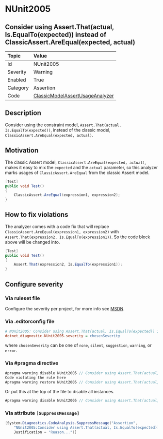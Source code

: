 # NUnit2005

## Consider using Assert.That(actual, Is.EqualTo(expected)) instead of ClassicAssert.AreEqual(expected, actual)

| Topic    | Value
| :--      | :--
| Id       | NUnit2005
| Severity | Warning
| Enabled  | True
| Category | Assertion
| Code     | [ClassicModelAssertUsageAnalyzer](https://github.com/nunit/nunit.analyzers/blob/4.9.2/src/nunit.analyzers/ClassicModelAssertUsage/ClassicModelAssertUsageAnalyzer.cs)

## Description

Consider using the constraint model, `Assert.That(actual, Is.EqualTo(expected))`, instead of the classic model,
`ClassicAssert.AreEqual(expected, actual)`.

## Motivation

The classic Assert model, `ClassicAssert.AreEqual(expected, actual)`, makes it easy to mix the `expected` and the
`actual` parameter, so this analyzer marks usages of `ClassicAssert.AreEqual` from the classic Assert model.

```csharp
[Test]
public void Test()
{
    ClassicAssert.AreEqual(expression1, expression2);
}
```

## How to fix violations

The analyzer comes with a code fix that will replace `ClassicAssert.AreEqual(expression1, expression2)` with
`Assert.That(expression2, Is.EqualTo(expression1))`. So the code block above will be changed into.

```csharp
[Test]
public void Test()
{
    Assert.That(expression2, Is.EqualTo(expression1));
}
```

<!-- start generated config severity -->
## Configure severity

### Via ruleset file

Configure the severity per project, for more info see
[MSDN](https://learn.microsoft.com/en-us/visualstudio/code-quality/using-rule-sets-to-group-code-analysis-rules?view=vs-2022).

### Via .editorconfig file

```ini
# NUnit2005: Consider using Assert.That(actual, Is.EqualTo(expected)) instead of ClassicAssert.AreEqual(expected, actual)
dotnet_diagnostic.NUnit2005.severity = chosenSeverity
```

where `chosenSeverity` can be one of `none`, `silent`, `suggestion`, `warning`, or `error`.

### Via #pragma directive

```csharp
#pragma warning disable NUnit2005 // Consider using Assert.That(actual, Is.EqualTo(expected)) instead of ClassicAssert.AreEqual(expected, actual)
Code violating the rule here
#pragma warning restore NUnit2005 // Consider using Assert.That(actual, Is.EqualTo(expected)) instead of ClassicAssert.AreEqual(expected, actual)
```

Or put this at the top of the file to disable all instances.

```csharp
#pragma warning disable NUnit2005 // Consider using Assert.That(actual, Is.EqualTo(expected)) instead of ClassicAssert.AreEqual(expected, actual)
```

### Via attribute `[SuppressMessage]`

```csharp
[System.Diagnostics.CodeAnalysis.SuppressMessage("Assertion",
    "NUnit2005:Consider using Assert.That(actual, Is.EqualTo(expected)) instead of ClassicAssert.AreEqual(expected, actual)",
    Justification = "Reason...")]
```
<!-- end generated config severity -->
